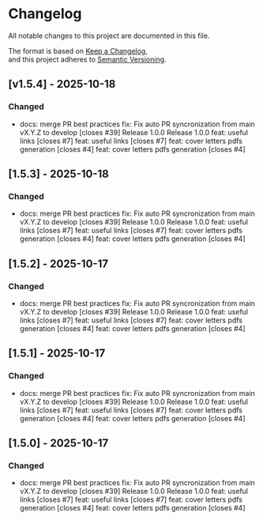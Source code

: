 # Changelog

All notable changes to this project are documented in this file.

The format is based on [Keep a Changelog](https://keepachangelog.com/en/1.0.0/),  
and this project adheres to [Semantic Versioning](https://semver.org/spec/v2.0.0.html).

## [v1.5.4] - 2025-10-18

### Changed

- docs: merge PR best practices
fix: Fix auto PR syncronization from main vX.Y.Z to develop [closes #39]
Release 1.0.0
Release 1.0.0
feat: useful links [closes #7]
feat: useful links [closes #7]
feat: cover letters pdfs generation [closes #4]
feat: cover letters pdfs generation [closes #4]


## [1.5.3] - 2025-10-18
### Changed

- docs: merge PR best practices
fix: Fix auto PR syncronization from main vX.Y.Z to develop [closes #39]
Release 1.0.0
Release 1.0.0
feat: useful links [closes #7]
feat: useful links [closes #7]
feat: cover letters pdfs generation [closes #4]
feat: cover letters pdfs generation [closes #4]


## [1.5.2] - 2025-10-17
### Changed

- docs: merge PR best practices
fix: Fix auto PR syncronization from main vX.Y.Z to develop [closes #39]
Release 1.0.0
Release 1.0.0
feat: useful links [closes #7]
feat: useful links [closes #7]
feat: cover letters pdfs generation [closes #4]
feat: cover letters pdfs generation [closes #4]


## [1.5.1] - 2025-10-17
### Changed

- docs: merge PR best practices
fix: Fix auto PR syncronization from main vX.Y.Z to develop [closes #39]
Release 1.0.0
Release 1.0.0
feat: useful links [closes #7]
feat: useful links [closes #7]
feat: cover letters pdfs generation [closes #4]
feat: cover letters pdfs generation [closes #4]


## [1.5.0] - 2025-10-17
### Changed

- docs: merge PR best practices
fix: Fix auto PR syncronization from main vX.Y.Z to develop [closes #39]
Release 1.0.0
Release 1.0.0
feat: useful links [closes #7]
feat: useful links [closes #7]
feat: cover letters pdfs generation [closes #4]
feat: cover letters pdfs generation [closes #4]


